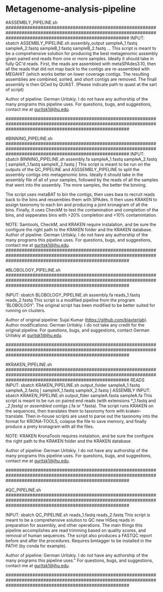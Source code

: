 # Metagenome-analysis-pipeline


#ASSEMBLY_PIPELINE.sh
##############################################################################################################################################################
INPUT: sbatch ASSEMBLY_PIPELINE.sh assembly_output sampleA_1.fastq sampleA_2.fastq sampleB_1.fastq sampleB_2.fastq ...
This script is meant to be a comprehensive solution for producing the best metagenomic assembly given paired end reads from one or more samples.
Ideally it should take in fully QC'd reads. First, the reads are assembled with metaSPAdes3.10, then all the reads that did not map back to the
contigs are re-assembled with MEGAHIT (which works better on lower coverage contigs. The resulting assemblies are combined, sorted, and short 
contigs are removed. The finall assembly is then QCed by QUAST. (Please indicate path to quast at the sart of script)

Author of pipeline: German Uritskiy. I do not have any authorship of the many programs this pipeline uses.
For questions, bugs, and suggestions, contact me at guritsk1@jhu.edu.

##############################################################################################################################################################




#BINNING_PIPELINE.sh
##############################################################################################################################################################
INPUT: sbatch BINNING_PIPELINE.sh assembly.fa sampleA_1.fastq sampleA_2.fastq [ sampleX_1.fastq sampleX_2.fastq ]
This script is meant to be run on the outputs of the QC_PIPELINE and ASSSEMBLY_PIPELINE to split the assembly contigs into metagenomic bins.
Ideally it should take in the assembly file of all of your samples, followed by the reads of all the samples that went into the assembly.
The more samples, the better the binning. 

The script uses metaBAT to bin the contigs, then uses bwa to recruit reads back to the bins and ressembles them with SPAdes. It then uses KRAKEN 
to assign taxonomy to each bin and producing a joint kronagram of all the bins. Finally, it uses CheckM to test the contamination and completion
of the bins, and sepperates bins with \>20% completion and \<10% contamintation. 

NOTE: Samtools, CheckM, and KRAKEN require instalation, and be sure the configure the right path to the KRAKEN folder and the KRAKEN database.
Author of pipeline: German Uritskiy. I do not have any authorship of the many programs this pipeline uses.
For questions, bugs, and suggestions, contact me at guritsk1@jhu.edu.
##############################################################################################################################################################


#BLOBOLOGY_PIPELINE.sh
##############################################################################################################################################################

INPUT: sbatch BLOBOLOGY_PIPELINE.sh assembly.fa reads_1.fastq reads_2.fastq
This script is a modified pipeline from the program 'BLOBOLOGY'. The original script has been modified to be better suited for running on clusters.

Author of original pipeline: Sujai Kumar (https://github.com/blaxterlab). Author modifications: German Uritskiy. I do not take any credit for the original pipeline.
For questions, bugs, and suggestions, contact German Uritskiy at guritsk1@jhu.edu.

##############################################################################################################################################################



#KRAKEN_PIPELINE.sh
##############################################################################################################################################################
READS INPUT: sbatch KRAKEN_PIPELINE.sh output_folder sampleA_1.fastq sampleA_2.fastq [ sampleX_1.fastq sampleX_2.fastq ]
ASSEMBLY INPUT: sbatch KRAKEN_PIPELINE.sh output_flder sampleA.fasta sampleA.fa
This script is meant to be run on paired end reads (with extensions *_1.fastq and *_2.fastq) or assembled contigs (*.fa or *.fasta).
The script runs KRAKEN on the sequences, then translates them to taxonomy form with kraken-translate. Then in-house scripts are used to 
parse out the taxonomy into the format for KRONA-TOOLS, colapse the file to save memory, and finally produce a prety kronagram with all the files.

NOTE: KRAKEN KronaTools requires instalation, and be sure the configure the right path to the KRAKEN folder and the KRAKEN database.

Author of pipeline: German Uritskiy. I do not have any authorship of the many programs this pipeline uses.
For questions, bugs, and suggestions, contact me at guritsk1@jhu.edu.

##############################################################################################################################################################


#QC_PIPELINE.sh
##############################################################################################################################################################

INPUT: sbatch QC_PIPELINE.sh reads_1.fastq reads_2.fastq
This script is meant to be a comprehensive solution to QC new HiSeq reads in preparation for assembly, and other operations.
The main things this pipeline accomplishes are read trimming based on quality scores, and removal of human sequences.
The script also produces a FASTQC report before and after the procedures.
Requires bmtagger to be installed in the PATH! (by conda for example).

Author of pipeline: German Uritskiy. I do not have any authorship of the many programs this pipeline uses."
For questions, bugs, and suggestions, contact me at guritsk1@jhu.edu.

##############################################################################################################################################################

